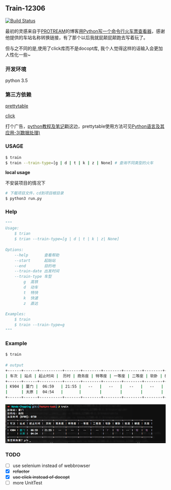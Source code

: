 ## Train-12306

[![Build Status](https://travis-ci.org/ecmadao/Spider-12306.svg?branch=master)](https://travis-ci.org/ecmadao/Train-12306)

最初的灵感来自于[PROTREAM](https://protream.github.io/)的博客[用Python写一个命令行火车票查看器](https://protream.github.io/post/build-a-command-line-train-tickets-query-tool-with-python/)，感谢他提供的车站名称转换链接，有了那个以后我就屁颠屁颠跑去写着玩了。


但与之不同的是,使用了click库而不是docopt库, 我个人觉得这样的话输入会更加人性化一些~

### 开发环境

python 3.5

### 第三方依赖

[prettytable](https://code.google.com/archive/p/prettytable/wikis/Tutorial.wiki)

[click](http://click.pocoo.org/6)

打个广告，[python教程及笔记](https://github.com/ecmadao/Coding-Guide/tree/master/Notes/Python)戳这边，prettytable使用方法可见[Python语言及其应用-3(数据处理)](https://github.com/ecmadao/Coding-Guide/blob/master/Notes/Python/Python%E8%AF%AD%E8%A8%80%E5%8F%8A%E5%85%B6%E5%BA%94%E7%94%A8-3%EF%BC%88%E6%95%B0%E6%8D%AE%E5%A4%84%E7%90%86%EF%BC%89.md)

### USAGE

```bash
$ train
$ train --train-type=[g | d | t | k | z | None] # 查询不同类型的火车
```

**local usage**

不安装项目的情况下

```bash
# 下载项目文件，cd到项目根目录
$ python3 run.py
```

### Help

```python
"""
Usage:
    $ trian
    $ trian --train-type=[g | d | t | k | z| None]

Options:
    --help       查看帮助
    --start      起始站
    --end        目的地
    --train-date 出发时间
    --train-type 车型
        g  高铁
        d  动车
        t  特快
        k  快速
        z  直达

Examples:
    $ train
    $ train --train-type=g
"""
```

### Example

```bash
$ train

# output
+------+------+----------+-------+--------+--------+--------+--------+------+------+------+------+------+
| 车次 | 站点 | 起止时间 |  历时 | 商务座 | 特等座 | 一等座 | 二等座 | 软卧 | 硬卧 | 软座 | 硬座 | 无座 |
+------+------+----------+-------+--------+--------+--------+--------+------+------+------+------+------+
| K904 | 厦门 |  06:59   | 21:55 |   --   |   --   |   --   |   --   |  8   |  有  |  --  |  有  |  有  |
|      | 太原 |  04:54   |       |        |        |        |        |      |      |      |      |      |
+------+------+----------+-------+--------+--------+--------+--------+------+------+------+------+------+
```

![spider_12306 usage example](./example.png)

### TODO

- [ ] use selenium instead of webbrowser
- [x] ~~refactor~~
- [x] ~~use click instead of docopt~~
- [ ] more UnitTest
